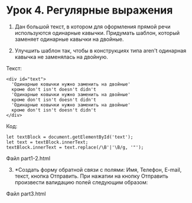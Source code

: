 # Урок 4. Регулярные выражения
1. Дан большой текст, в котором для оформления прямой речи используются одинарные кавычки. Придумать шаблон, который заменяет одинарные кавычки на двойные.
2) Улучшить шаблон так, чтобы в конструкциях типа aren't одинарная кавычка не заменялась на двойную.

Текст:

````
<div id="text">
  'Одинарные ковычки нужно заменить на двойные'
  кроме don't isn't doesn't didn't
  'Одинарные ковычки нужно заменить на двойные'
  кроме don't isn't doesn't didn't
  'Одинарные ковычки нужно заменить на двойные'
  кроме don't isn't doesn't didn't
</div>
````

Код:

````
let textBlock = document.getElementById('text');
let text = textBlock.innerText;
textBlock.innerText = text.replace(/\B'|'\B/g, '"');
````

Файл part1-2.html

3) *Создать форму обратной связи с полями: Имя, Телефон, E-mail, текст, кнопка Отправить. При нажатии на кнопку Отправить произвести валидацию полей следующим образом:

Файл part3.html
